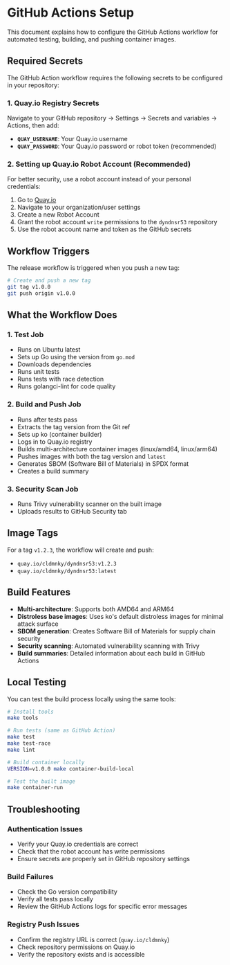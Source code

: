 # GitHub Actions Setup

This document explains how to configure the GitHub Actions workflow for automated testing, building, and pushing container images.

## Required Secrets

The GitHub Action workflow requires the following secrets to be configured in your repository:

### 1. Quay.io Registry Secrets

Navigate to your GitHub repository → Settings → Secrets and variables → Actions, then add:

- **`QUAY_USERNAME`**: Your Quay.io username
- **`QUAY_PASSWORD`**: Your Quay.io password or robot token (recommended)

### 2. Setting up Quay.io Robot Account (Recommended)

For better security, use a robot account instead of your personal credentials:

1. Go to [Quay.io](https://quay.io)
2. Navigate to your organization/user settings
3. Create a new Robot Account
4. Grant the robot account `write` permissions to the `dyndnsr53` repository
5. Use the robot account name and token as the GitHub secrets

## Workflow Triggers

The release workflow is triggered when you push a new tag:

```bash
# Create and push a new tag
git tag v1.0.0
git push origin v1.0.0
```

## What the Workflow Does

### 1. Test Job

- Runs on Ubuntu latest
- Sets up Go using the version from `go.mod`
- Downloads dependencies
- Runs unit tests
- Runs tests with race detection
- Runs golangci-lint for code quality

### 2. Build and Push Job

- Runs after tests pass
- Extracts the tag version from the Git ref
- Sets up ko (container builder)
- Logs in to Quay.io registry
- Builds multi-architecture container images (linux/amd64, linux/arm64)
- Pushes images with both the tag version and `latest`
- Generates SBOM (Software Bill of Materials) in SPDX format
- Creates a build summary

### 3. Security Scan Job

- Runs Trivy vulnerability scanner on the built image
- Uploads results to GitHub Security tab

## Image Tags

For a tag `v1.2.3`, the workflow will create and push:

- `quay.io/cldmnky/dyndnsr53:v1.2.3`
- `quay.io/cldmnky/dyndnsr53:latest`

## Build Features

- **Multi-architecture**: Supports both AMD64 and ARM64
- **Distroless base images**: Uses ko's default distroless images for minimal attack surface
- **SBOM generation**: Creates Software Bill of Materials for supply chain security
- **Security scanning**: Automated vulnerability scanning with Trivy
- **Build summaries**: Detailed information about each build in GitHub Actions

## Local Testing

You can test the build process locally using the same tools:

```bash
# Install tools
make tools

# Run tests (same as GitHub Action)
make test
make test-race
make lint

# Build container locally
VERSION=v1.0.0 make container-build-local

# Test the built image
make container-run
```

## Troubleshooting

### Authentication Issues

- Verify your Quay.io credentials are correct
- Check that the robot account has write permissions
- Ensure secrets are properly set in GitHub repository settings

### Build Failures

- Check the Go version compatibility
- Verify all tests pass locally
- Review the GitHub Actions logs for specific error messages

### Registry Push Issues

- Confirm the registry URL is correct (`quay.io/cldmnky`)
- Check repository permissions on Quay.io
- Verify the repository exists and is accessible

